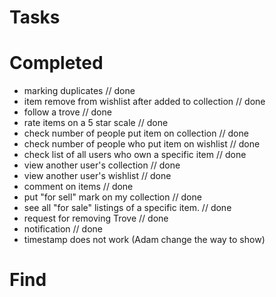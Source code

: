 # Tasks


# Completed
- marking duplicates // done
- item remove from wishlist after added to collection // done
- follow a trove // done
- rate items on a 5 star scale // done
- check number of people put item on collection // done
- check number of people who put item on wishlist // done
- check list of all users who own a specific item // done
- view another user's collection // done
- view another user's wishlist // done
- comment on items // done
- put "for sell" mark on my collection // done
- see all "for sale" listings of a specific item. // done
- request for removing Trove // done
- notification // done
- timestamp does not work (Adam change the way to show)

# Find

